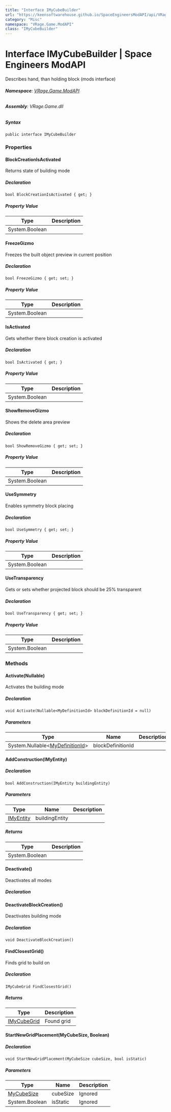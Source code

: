 ```yaml
---
title: "Interface IMyCubeBuilder"
url: "https://keensoftwarehouse.github.io/SpaceEngineersModAPI/api/VRage.Game.ModAPI.IMyCubeBuilder.html"
category: "Misc"
namespace: "VRage.Game.ModAPI"
class: "IMyCubeBuilder"
---
```


# Interface IMyCubeBuilder | Space Engineers ModAPI

Describes hand, than holding block (mods interface)

###### **Namespace**: [VRage.Game.ModAPI](https://keensoftwarehouse.github.io/SpaceEngineersModAPI/api/VRage.Game.ModAPI.html)

###### **Assembly**: VRage.Game.dll

##### Syntax

```
public interface IMyCubeBuilder
```

### Properties

#### BlockCreationIsActivated

Returns state of building mode

##### Declaration

```
bool BlockCreationIsActivated { get; }
```

##### Property Value

| Type | Description |
| --- | --- |
| System.Boolean |     |

#### FreezeGizmo

Freezes the built object preview in current position

##### Declaration

```
bool FreezeGizmo { get; set; }
```

##### Property Value

| Type | Description |
| --- | --- |
| System.Boolean |     |

#### IsActivated

Gets whether there block creation is activated

##### Declaration

```
bool IsActivated { get; }
```

##### Property Value

| Type | Description |
| --- | --- |
| System.Boolean |     |

#### ShowRemoveGizmo

Shows the delete area preview

##### Declaration

```
bool ShowRemoveGizmo { get; set; }
```

##### Property Value

| Type | Description |
| --- | --- |
| System.Boolean |     |

#### UseSymmetry

Enables symmetry block placing

##### Declaration

```
bool UseSymmetry { get; set; }
```

##### Property Value

| Type | Description |
| --- | --- |
| System.Boolean |     |

#### UseTransparency

Gets or sets whether projected block should be 25% transparent

##### Declaration

```
bool UseTransparency { get; set; }
```

##### Property Value

| Type | Description |
| --- | --- |
| System.Boolean |     |

### Methods

#### Activate(Nullable<MyDefinitionId>)

Activates the building mode

##### Declaration

```
void Activate(Nullable<MyDefinitionId> blockDefinitionId = null)
```

##### Parameters

| Type | Name | Description |
| --- | --- | --- |
| System.Nullable<[MyDefinitionId](https://keensoftwarehouse.github.io/SpaceEngineersModAPI/api/VRage.Game.MyDefinitionId.html)\> | blockDefinitionId |     |

#### AddConstruction(IMyEntity)

##### Declaration

```
bool AddConstruction(IMyEntity buildingEntity)
```

##### Parameters

| Type | Name | Description |
| --- | --- | --- |
| [IMyEntity](https://keensoftwarehouse.github.io/SpaceEngineersModAPI/api/VRage.ModAPI.IMyEntity.html) | buildingEntity |     |

##### Returns

| Type | Description |
| --- | --- |
| System.Boolean |     |

#### Deactivate()

Deactivates all modes

##### Declaration

#### DeactivateBlockCreation()

Deactivates building mode

##### Declaration

```
void DeactivateBlockCreation()
```

#### FindClosestGrid()

Finds grid to build on

##### Declaration

```
IMyCubeGrid FindClosestGrid()
```

##### Returns

| Type | Description |
| --- | --- |
| [IMyCubeGrid](https://keensoftwarehouse.github.io/SpaceEngineersModAPI/api/VRage.Game.ModAPI.IMyCubeGrid.html) | Found grid |

#### StartNewGridPlacement(MyCubeSize, Boolean)

##### Declaration

```
void StartNewGridPlacement(MyCubeSize cubeSize, bool isStatic)
```

##### Parameters

| Type | Name | Description |
| --- | --- | --- |
| [MyCubeSize](https://keensoftwarehouse.github.io/SpaceEngineersModAPI/api/VRage.Game.MyCubeSize.html) | cubeSize | Ignored |
| System.Boolean | isStatic | Ignored |